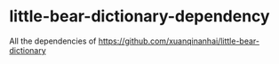 little-bear-dictionary-dependency
=================================

All the dependencies of https://github.com/xuanqinanhai/little-bear-dictionary
